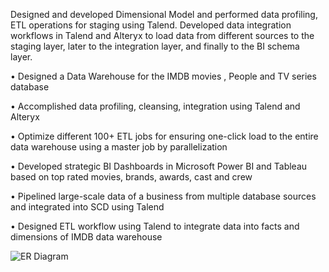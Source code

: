 Designed and developed Dimensional Model and performed data profiling, ETL operations for staging using Talend. Developed data integration workflows in Talend and Alteryx to load data from different sources to the staging layer, later to the integration layer, and finally to the BI schema layer. 

 


• Designed a Data Warehouse for the IMDB movies , People and TV series database

• Accomplished data profiling, cleansing, integration using Talend and Alteryx

• Optimize different 100+ ETL jobs for ensuring one-click load to the entire data warehouse using a master job by parallelization

• Developed strategic BI Dashboards in Microsoft Power BI and Tableau based on top rated movies, brands, awards, cast and crew

• Pipelined large-scale data of a business from multiple database sources and integrated into SCD using Talend

• Designed ETL workflow using Talend to integrate data into facts and dimensions of IMDB data warehouse




![ER Diagram](https://user-images.githubusercontent.com/90269638/172283037-a060e9a7-ca85-4bde-833f-c6bb84bca140.jpeg)

